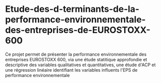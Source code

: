 # Etude-des-d-terminants-de-la-performance-environnementale-des-entreprises-de-EUROSTOXX-600
Ce projet permet de présenter la performance environnementale des entreprises EUROSTOXX 600, via une étude statitique approfondie et descriptive des variables qualitatives et quantitatives, une étude d'ACP et une régression linéaire identifiant les variables influents l'EPS de performance environnementale
